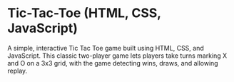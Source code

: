 # Tic-Tac-Toe (HTML, CSS, JavaScript)

A simple, interactive Tic Tac Toe game built using HTML, CSS, and JavaScript. This classic two-player game lets players take turns marking X and O on a 3x3 grid, with the game detecting wins, draws, and allowing replay.

